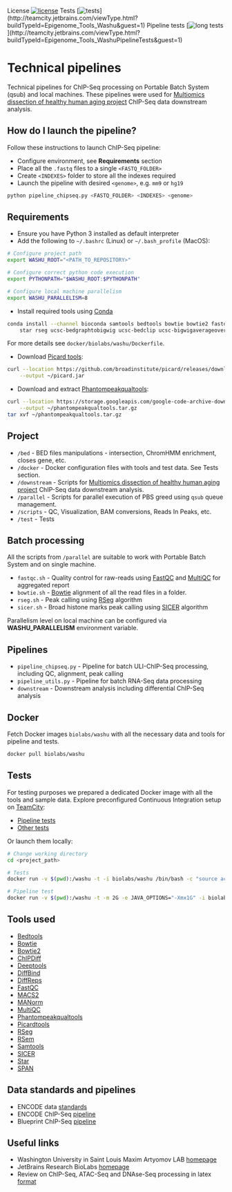 License [![license](https://img.shields.io/github/license/mashape/apistatus.svg)](https://opensource.org/licenses/MIT)
Tests [![tests](http://teamcity.jetbrains.com/app/rest/builds/buildType:(id:Epigenome_Tools_Washu)/statusIcon)](http://teamcity.jetbrains.com/viewType.html?buildTypeId=Epigenome_Tools_Washu&guest=1)
Pipeline tests [![long tests](http://teamcity.jetbrains.com/app/rest/builds/buildType:(id:Epigenome_Tools_WashuPipelineTests)/statusIcon)](http://teamcity.jetbrains.com/viewType.html?buildTypeId=Epigenome_Tools_WashuPipelineTests&guest=1)  

Technical pipelines
===================
Technical pipelines for ChIP-Seq processing on Portable Batch System (qsub) and local machines.
These pipelines were used for [Multiomics dissection of healthy human aging project](http://artyomovlab.wustl.edu/aging/index.html) ChIP-Seq data downstream analysis.

How do I launch the pipeline?
--------------------------
Follow these instructions to launch ChIP-Seq pipeline:
* Configure environment, see **Requirements** section
* Place all the `.fastq` files to a single `<FASTQ_FOLDER>`
* Create `<INDEXES>` folder to store all the indexes required
* Launch the pipeline with desired `<genome>`, e.g. `mm9` or `hg19` 
```bash
python pipeline_chipseq.py <FASTQ_FOLDER> <INDEXES> <genome>
```

Requirements
------------
* Ensure you have Python 3 installed as default interpreter
* Add the following to `~/.bashrc` (Linux) or `~/.bash_profile` (MacOS):
```bash
# Configure project path
export WASHU_ROOT="<PATH_TO_REPOSITORY>"

# Configure correct python code execution
export PYTHONPATH="$WASHU_ROOT:$PYTHONPATH"

# Configure local machine parallelism
export WASHU_PARALLELISM=8
```

* Install required tools using [Conda](https://conda.io/docs/)
```bash
conda install --channel bioconda samtools bedtools bowtie bowtie2 fastqc sra-tools macs2 sicer \
    star rseg ucsc-bedgraphtobigwig ucsc-bedclip ucsc-bigwigaverageoverbed
```
For more details see `docker/biolabs/washu/Dockerfile`.
 * Download [Picard tools](https://github.com/broadinstitute/picard):
```bash 
curl --location https://github.com/broadinstitute/picard/releases/download/2.10.7/picard.jar \
    --output ~/picard.jar
```
* Download and extract [Phantompeakqualtools](https://github.com/kundajelab/phantompeakqualtools):
```bash
curl --location https://storage.googleapis.com/google-code-archive-downloads/v2/code.google.com/phantompeakqualtools/ccQualityControl.v.1.1.tar.gz \
    --output ~/phantompeakqualtools.tar.gz 
tar xvf ~/phantompeakqualtools.tar.gz
```
Project
-------

* `/bed`            - BED files manipulations - intersection, ChromHMM enrichment, closes gene, etc.
* `/docker`         - Docker configuration files with tools and test data. See Tests section.
* `/downstream`     - Scripts for [Multiomics dissection of healthy human aging project](http://artyomovlab.wustl.edu/aging/index.html) ChIP-Seq data downstream analysis.
* `/parallel`       - Scripts for parallel execution of PBS greed using `qsub` queue management.
* `/scripts`        - QC, Visualization, BAM conversions, Reads In Peaks, etc.
* `/test`           - Tests

Batch processing
---------------- 
All the scripts from `/parallel` are suitable to work with Portable Batch System and on single machine.
* `fastqc.sh`   - Quality control for raw-reads using [FastQC](http://www.bioinformatics.babraham.ac.uk/projects/fastqc/) 
and [MultiQC](http://multiqc.info/) for aggregated report  
* `bowtie.sh`   - [Bowtie](http://bowtie-bio.sourceforge.net/index.shtml) alignment of all the read files in a folder.
* `rseg.sh`     - Peak calling using [RSeg](https://academic.oup.com/bioinformatics/article/27/6/870/236489/Identifying-dispersed-epigenomic-domains-from-ChIP) algorithm
* `sicer.sh`    - Broad histone marks peak calling using [SICER](https://www.ncbi.nlm.nih.gov/pmc/articles/PMC2732366/) algorithm

Parallelism level on local machine can be configured via **WASHU_PARALLELISM** environment variable.
 
Pipelines
---------
* `pipeline_chipseq.py`         - Pipeline for batch ULI-ChIP-Seq processing, including QC, alignment, peak calling
* `pipeline_utils.py`           - Pipeline for batch RNA-Seq data processing
* `downstream`                  - Downstream analysis including differential ChIP-Seq analysis

Docker
------
Fetch Docker images `biolabs/washu` with all the necessary data and tools for pipeline and tests.

```bash
docker pull biolabs/washu
```

Tests
-----
For testing purposes we prepared a dedicated Docker image with all the tools and sample data.
Explore preconfigured Continuous Integration setup on [TeamCity](https://www.jetbrains.com/teamcity/?fromMenu):
* [Pipeline tests](http://teamcity.jetbrains.com/viewType.html?buildTypeId=Epigenome_Tools_WashuPipelineTests&guest=1)   
* [Other tests](http://teamcity.jetbrains.com/viewType.html?buildTypeId=Epigenome_Tools_Washu&guest=1)

Or launch them locally:
```bash
# Change working directory
cd <project_path>

# Tests
docker run -v $(pwd):/washu -t -i biolabs/washu /bin/bash -c "source activate py3.5 && cd /washu && bash test.sh"

# Pipeline test
docker run -v $(pwd):/washu -t -m 2G -e JAVA_OPTIONS="-Xmx1G" -i biolabs/washu /bin/bash -c "source activate py3.5 && cd /washu && bash test_pipeline.sh"
```

Tools used
---------- 
* [Bedtools](https://bedtools.readthedocs.io/en/latest/)
* [Bowtie](http://bowtie-bio.sourceforge.net/index.shtml)
* [Bowtie2](http://bowtie-bio.sourceforge.net/bowtie2/index.shtml)
* [ChIPDiff](https://academic.oup.com/bioinformatics/article/24/20/2344/258202/An-HMM-approach-to-genome-wide-identification-of) 
* [Deeptools](http://deeptools.readthedocs.io/en/latest/content/installation.html)
* [DiffBind](http://www.nature.com/nature/journal/v481/n7381/full/nature10730.html) 
* [DiffReps](http://journals.plos.org/plosone/article?id=10.1371/journal.pone.0065598)
* [FastQC](http://www.bioinformatics.babraham.ac.uk/projects/fastqc/) 
* [MACS2](https://github.com/taoliu/MACS)
* [MANorm](https://www.ncbi.nlm.nih.gov/pubmed/22424423)
* [MultiQC](http://multiqc.info/)
* [Phantompeakqualtools](https://github.com/kundajelab/phantompeakqualtools)
* [Picardtools](https://github.com/broadinstitute/picard)
* [RSeg](https://academic.oup.com/bioinformatics/article/27/6/870/236489/Identifying-dispersed-epigenomic-domains-from-ChIP)
* [RSem](https://bmcbioinformatics.biomedcentral.com/articles/10.1186/1471-2105-12-323)
* [Samtools](http://samtools.sourceforge.net/)
* [SICER](https://www.ncbi.nlm.nih.gov/pmc/articles/PMC2732366/)
* [Star](https://www.ncbi.nlm.nih.gov/pubmed/23104886)
* [SPAN](http://artyomovlab.wustl.edu/aging/span.html)

Data standards and pipelines
--------------
* ENCODE data [standards](https://www.encodeproject.org/data-standards/)
* ENCODE ChIP-Seq [pipeline](https://github.com/ENCODE-DCC/chip-seq-pipeline)
* Blueprint ChIP-Seq [pipeline](http://dcc.blueprint-epigenome.eu/#/md/chip_seq_grch38)

Useful links
------------
* Washington University in Saint Louis Maxim Artyomov LAB [homepage](https://artyomovlab.wustl.edu/site/) 
* JetBrains Research BioLabs [homepage](https://research.jetbrains.org/groups/biolabs)
* Review on ChIP-Seq, ATAC-Seq and DNAse-Seq processing in latex [format](https://github.com/olegs/bioinformatics)